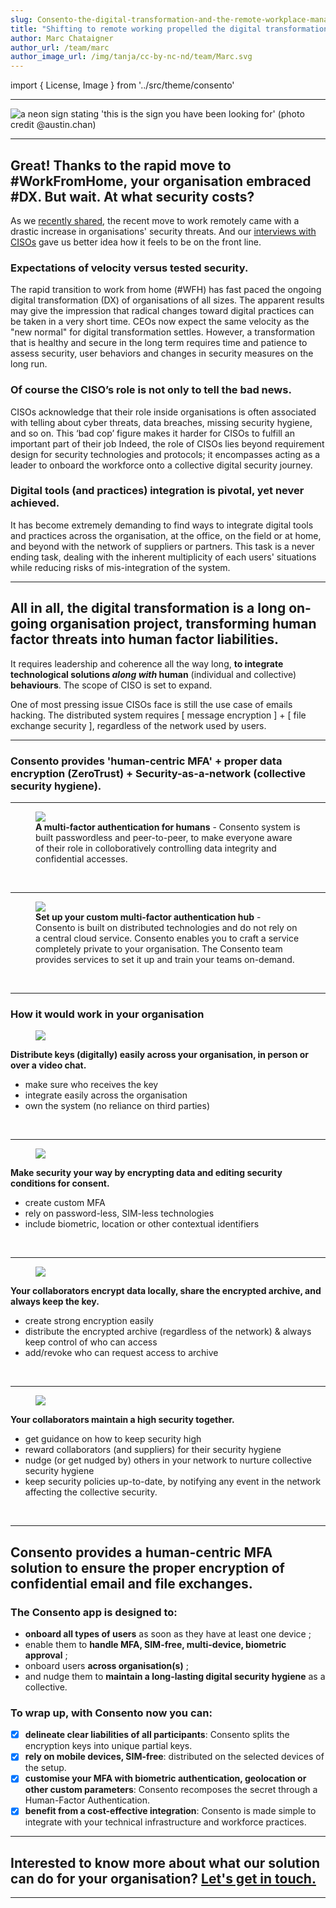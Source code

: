 ```yaml
---
slug: Consento-the-digital-transformation-and-the-remote-workplace-management-for-CISO
title: "Shifting to remote working propelled the digital transformation. At what security costs?"
author: Marc Chataigner
author_url: /team/marc
author_image_url: /img/tanja/cc-by-nc-nd/team/Marc.svg
---
```


import { License, Image } from '../src/theme/consento'

---

<Image
  src="/img/external/unsplash/this-is-the-sign-you-have-been-looking-for.png"
  caption=""
  alt="a neon sign stating 'this is the sign you have been looking for' (photo credit @austin.chan)"
/>

---

## Great! Thanks to the rapid move to #WorkFromHome, your organisation embraced #DX. But wait. At what security costs?

As we <a href="/blog/Consento-and-the-remote-workplace-during-the-Cyber-Pandemic">recently shared</a>, the recent move to work remotely came with a drastic increase in organisations' security threats. And our <a href="/blog/CISO-Interview-3-Common-Problems-in-Cyber-Security-Today">interviews with CISOs</a> gave us better idea how it feels to be on the front line.


### Expectations of velocity versus tested security.  

The rapid transition to work from home (#WFH) has fast paced the ongoing digital transformation (DX) of organisations of all sizes. The apparent results may give the impression that radical changes toward digital practices can be taken in a very short time. CEOs now expect the same velocity as the "new normal" for digital transformation settles. However, a transformation that is healthy and secure in the long term requires time and patience to assess security, user behaviors and changes in security measures on the long run. 

### Of course the CISO’s role is not only to tell the bad news.  

CISOs acknowledge that their role inside organisations is often associated with telling about cyber threats, data breaches, missing security hygiene, and so on. This ‘bad cop’ figure makes it harder for CISOs to fulfill an important part of their job Indeed, the role of CISOs lies beyond requirement design for security technologies and protocols; it encompasses acting as a leader to onboard the workforce onto a collective digital security journey.

### Digital tools (and practices) integration is pivotal, yet never achieved.

It has become extremely demanding to find ways to integrate digital tools and practices across the organisation, at the office, on the field or at home, and beyond with the network of suppliers or partners. This task is a never ending task, dealing with the inherent multiplicity of each users' situations while reducing risks of mis-integration of the system.

---

## All in all, the digital transformation is a long on-going organisation project, transforming human factor threats into human factor liabilities.

It requires leadership and coherence all the way long, **to integrate technological solutions *along with* human** (individual and collective) **behaviours**. The scope of CISO is set to expand. 

One of most pressing issue CISOs face is still the use case of emails hacking. The distributed system requires [ message encryption ] + [ file exchange security ], regardless of the network used by users.

---

### Consento provides 'human-centric MFA' + proper data encryption (ZeroTrust) + Security-as-a-network (collective security hygiene).

---

<figure className="kg-card kg-image-card kg-card-hascaption">
  <img src="/img/tanja/cc-by-nc-sa/in-control/human-centric.png" style={{ float: 'left', width: '30%' }} />
  <figcaption><strong>A multi-factor authentication for humans</strong> - Consento system is built passwordless and peer-to-peer, to make everyone aware of their role in colloboratively controlling data integrity and confidential accesses.</figcaption>
</figure>
<br/>

---

<figure className="kg-card kg-image-card kg-card-hascaption">
  <img src="/img/tanja/cc-by-nc-sa/in-control/no-server-necessary.png" style={{ float: 'left', width: '30%' }} />
  <figcaption><strong>Set up your custom multi-factor authentication hub</strong> - Consento is built on distributed technologies and do not rely on a central cloud service. Consento enables you to craft a service completely private to your organisation. The Consento team provides services to set it up and train your teams on-demand.</figcaption>
</figure>
<br/>

---


### How it would work in your organisation


<figure className="kg-card kg-image-card kg-card-hascaption">
  <img src="/img/consento/cc-by-nc-nd/Consento-one-to-one-key-disctribution.png" style={{ float: 'center', width: '100%' }} />
</figure>

**Distribute keys (digitally) easily across your organisation, in person or over a video chat.**

- make sure who receives the key
- integrate easily across the organisation 
- own the system (no reliance on third parties)

<br/>

--- 

<figure className="kg-card kg-image-card kg-card-hascaption">
  <img src="/img/consento/cc-by-nc-nd/Consento-custom-MFA.png" style={{ float: 'center', width: '100%' }} />
</figure>

**Make security your way by encrypting data and editing security conditions for consent.**

- create custom MFA
- rely on password-less, SIM-less technologies
- include biometric, location or other contextual identifiers

<br/>

--- 

<figure className="kg-card kg-image-card kg-card-hascaption">
  <img src="/img/consento/cc-by-nc-nd/Consento-sharing-secrets.png" style={{ float: 'center', width: '100%' }} />
</figure>

**Your collaborators encrypt data locally, share the encrypted archive, and always keep the key.**

- create strong encryption easily
- distribute the encrypted archive (regardless of the network) & always keep control of who can access
- add/revoke who can request access to archive

<br/>

--- 

<figure className="kg-card kg-image-card kg-card-hascaption">
  <img src="/img/consento/cc-by-nc-nd/Consento-collective-security.png" style={{ float: 'center', width: '100%' }} />
</figure>

**Your collaborators maintain a high security together.**

- get guidance on how to keep security high
- reward collaborators (and suppliers) for their security hygiene
- nudge (or get nudged by) others in your network to nurture collective security hygiene
- keep security policies up-to-date, by notifying any event in the network affecting the collective security.

<br/>


---

## Consento provides a human-centric MFA solution to ensure the proper encryption of confidential email and file exchanges. 

### The Consento app is designed to:

- **onboard all types of users** as soon as they have at least one device ;
- enable them to **handle MFA, SIM-free, multi-device, biometric approval** ; 
- onboard users **across organisation(s)** ;
- and nudge them to **maintain a long-lasting digital security hygiene** as a collective.

### To wrap up, with Consento now you can:

- [x]  **delineate clear liabilities of all participants**: Consento splits the encryption keys into unique partial keys.
- [x]  **rely on mobile devices, SIM-free**: distributed on the selected devices of the setup. 
- [x]  **customise your MFA with biometric authentication, geolocation or other custom parameters**: Consento recomposes the secret through a Human-Factor Authentication. 
- [x]  **benefit from a cost-effective integration**: Consento is made simple to integrate with your technical infrastructure and workforce practices.

---

## Interested to know more about what our solution can do for your organisation? <a href="mailto:keepsafe@consento.org">Let's get in touch.</a>



--- 

<License author="marc" year="2021" license="CC-BY-NC-SA" />
